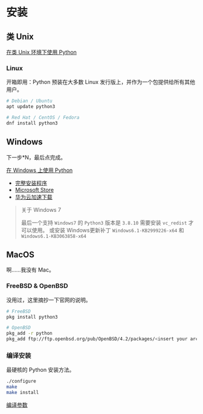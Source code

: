 # 安装

## 类 Unix

[在类 Unix 环境下使用 Python](https://docs.python.org/zh-cn/3.10/using/unix.html)

### Linux

开箱即用：Python 预装在大多数 Linux 发行版上，并作为一个包提供给所有其他用户。

```bash
# Debian / Ubuntu
apt update python3

# Red Hat / CentOS / Fedora
dnf install python3
```

## Windows

下一步*N，最后点完成。

[在 Windows 上使用 Python](https://docs.python.org/zh-cn/3.10/using/windows.html)

- [完整安装程序](https://www.python.org/downloads/windows/)
- [Microsoft Store](https://apps.microsoft.com/store/detail/python-310/9PJPW5LDXLZ5)
- [华为云加速下载](https://mirrors.huaweicloud.com/python/)

> 关于 Windows 7
>
> 最后一个支持 `Windows7` 的 `Python3` 版本是 `3.8.10`
> 需要安装 `vc_redist` 才可以使用。
> 或安装 Windows更新补丁 `Windows6.1-KB2999226-x64` 和 `Windows6.1-KB3063858-x64`

## MacOS

啊……我没有 Mac。

### FreeBSD & OpenBSD

没用过，这里摘抄一下官网的说明。

```bash
# FreeBSD
pkg install python3

# OpenBSD
pkg_add -r python
pkg_add ftp://ftp.openbsd.org/pub/OpenBSD/4.2/packages/<insert your architecture here>/python-<version>.tgz
```

### 编译安装

最硬核的 Python 安装方法。

```bash
./configure
make
make install
```

[编译参数](https://docs.python.org/zh-cn/3.10/using/configure.html)